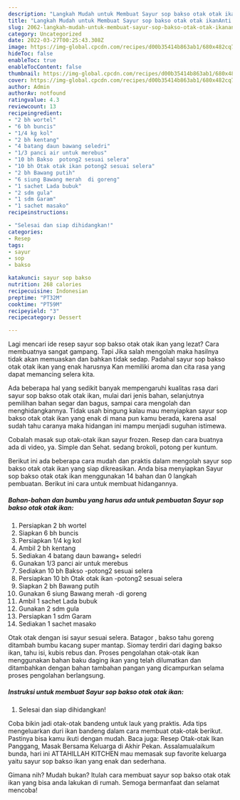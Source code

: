 ```yaml
---
description: "Langkah Mudah untuk Membuat Sayur sop bakso otak otak ikanAnti Ribet"
title: "Langkah Mudah untuk Membuat Sayur sop bakso otak otak ikanAnti Ribet"
slug: 2062-langkah-mudah-untuk-membuat-sayur-sop-bakso-otak-otak-ikananti-ribet
category: Uncategorized
date: 2022-03-27T00:25:43.308Z
image: https://img-global.cpcdn.com/recipes/d00b35414b863ab1/680x482cq70/sayur-sop-bakso-otak-otak-ikan-foto-resep-utama.jpg
hideToc: false
enableToc: true
enableTocContent: false
thumbnail: https://img-global.cpcdn.com/recipes/d00b35414b863ab1/680x482cq70/sayur-sop-bakso-otak-otak-ikan-foto-resep-utama.jpg
cover: https://img-global.cpcdn.com/recipes/d00b35414b863ab1/680x482cq70/sayur-sop-bakso-otak-otak-ikan-foto-resep-utama.jpg
author: Admin
authorAv: notfound
ratingvalue: 4.3
reviewcount: 13
recipeingredient:
- "2 bh wortel"
- "6 bh buncis"
- "1/4 kg kol"
- "2 bh kentang"
- "4 batang daun bawang seledri"
- "1/3 panci air untuk merebus"
- "10 bh Bakso  potong2 sesuai selera"
- "10 bh Otak otak ikan potong2 sesuai selera"
- "2 bh Bawang putih"
- "6 siung Bawang merah  di goreng"
- "1 sachet Lada bubuk"
- "2 sdm gula"
- "1 sdm Garam"
- "1 sachet masako"
recipeinstructions:

- "Selesai dan siap dihidangkan!"
categories:
- Resep
tags:
- sayur
- sop
- bakso

katakunci: sayur sop bakso 
nutrition: 268 calories
recipecuisine: Indonesian
preptime: "PT32M"
cooktime: "PT59M"
recipeyield: "3"
recipecategory: Dessert

---
```



Lagi mencari ide resep sayur sop bakso otak otak ikan yang lezat? Cara membuatnya sangat gampang. Tapi Jika salah mengolah maka hasilnya tidak akan memuaskan dan bahkan tidak sedap. Padahal sayur sop bakso otak otak ikan yang enak harusnya Kan memiliki aroma dan cita rasa yang dapat memancing selera kita.


Ada beberapa hal yang sedikit banyak mempengaruhi kualitas rasa dari sayur sop bakso otak otak ikan, mulai dari jenis bahan, selanjutnya pemilihan bahan segar dan bagus, sampai cara mengolah dan menghidangkannya. Tidak usah bingung kalau mau menyiapkan sayur sop bakso otak otak ikan yang enak di mana pun kamu berada, karena asal sudah tahu caranya maka hidangan ini mampu menjadi suguhan istimewa.

Cobalah masak sup otak-otak ikan sayur frozen. Resep dan cara buatnya ada di video, ya. Simple dan Sehat. sedang brokoli, potong per kuntum.


Berikut ini ada beberapa cara mudah dan praktis dalam mengolah sayur sop bakso otak otak ikan yang siap dikreasikan. Anda bisa menyiapkan Sayur sop bakso otak otak ikan menggunakan 14 bahan dan 0 langkah pembuatan. Berikut ini cara untuk membuat hidangannya.

<!--inarticleads1-->

##### Bahan-bahan dan bumbu yang harus ada untuk pembuatan Sayur sop bakso otak otak ikan:

1. Persiapkan 2 bh wortel
1. Siapkan 6 bh buncis
1. Persiapkan 1/4 kg kol
1. Ambil 2 bh kentang
1. Sediakan 4 batang daun bawang+ seledri
1. Gunakan 1/3 panci air untuk merebus
1. Sediakan 10 bh Bakso  -potong2 sesuai selera
1. Persiapkan 10 bh Otak otak ikan -potong2 sesuai selera
1. Siapkan 2 bh Bawang putih
1. Gunakan 6 siung Bawang merah  -di goreng
1. Ambil 1 sachet Lada bubuk
1. Gunakan 2 sdm gula
1. Persiapkan 1 sdm Garam
1. Sediakan 1 sachet masako


Otak otak dengan isi sayur sesuai selera. Batagor , bakso tahu goreng ditambah bumbu kacang super mantap. Siomay terdiri dari daging bakso ikan, tahu isi, kubis rebus dan. Proses pengolahan otak-otak ikan menggunakan bahan baku daging ikan yang telah dilumatkan dan ditambahkan dengan bahan tambahan pangan yang dicampurkan selama proses pengolahan berlangsung. 

<!--inarticleads2-->

##### Instruksi untuk membuat Sayur sop bakso otak otak ikan:


1. Selesai dan siap dihidangkan!

Coba bikin jadi otak-otak bandeng untuk lauk yang praktis. Ada tips mengeluarkan duri ikan bandeng dalam cara membuat otak-otak berikut. Pastinya bisa kamu ikuti dengan mudah. Baca juga: Resep Otak-otak Ikan Panggang, Masak Bersama Keluarga di Akhir Pekan. Assalamualaikum bunda, hari ini ATTAHILLAH KITCHEN mau memasak sup favorite keluarga yaitu sayur sop bakso ikan yang enak dan sederhana. 

Gimana nih? Mudah bukan? Itulah cara membuat sayur sop bakso otak otak ikan yang bisa anda lakukan di rumah. Semoga bermanfaat dan selamat mencoba!
